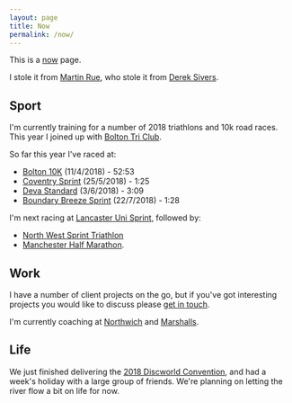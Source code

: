 ```yaml
---
layout: page
title: Now
permalink: /now/
---
```


<div class="alert alert-secondary">
<p>This is a <a href="https://nownownow.com/about">now</a> page.</p>

<p>I stole it from <a href="https://martinrue.com/now/">Martin Rue</a>, who stole it from <a href="https://sivers.org/">Derek Sivers</a>.</p>
</div>

## Sport

I'm currently training for a number of 2018 triathlons and 10k road races.  This year I joined up with [Bolton Tri Club](http://www.boltontri.com/).

So far this year I've raced at:

*  [Bolton 10K](http://www.bolton10k.org/) (11/4/2018) - 52:53
*  [Coventry Sprint](https://covtri.co.uk/coventry-sprint-triathlon/) (25/5/2018) - 1:25
*  [Deva Standard](https://www.chestertri.org.uk/our-races/deva-triathlon/) (3/6/2018) - 3:09
*  [Boundary Breeze Sprint](https://manchestertriathlonclub.org.uk/boundary-breeze/) (22/7/2018) - 1:28

I'm next racing at [Lancaster Uni Sprint](http://www.lancaster.ac.uk/sport/events/lancaster-university-triathlon/), followed by:

* [North West Sprint Triathlon](https://www.uktriathlon.co.uk/events/north-west-triathlon)
* [Manchester Half Marathon](http://www.manchesterhalfmarathon.com/).

## Work

I have a number of client projects on the go, but if you've got interesting projects you would like to discuss please [get in touch](http://www.orangetentacle.co.uk/).

I'm currently coaching at [Northwich](http://www.northwichfencing.co.uk/) and [Marshalls](http://www.marshallfencing.co.uk/).

## Life

We just finished delivering the [2018 Discworld Convention](https://2018.dwcon.org/), and had a week's holiday with a large group of friends.  We're planning on letting the river flow a bit on life for now.